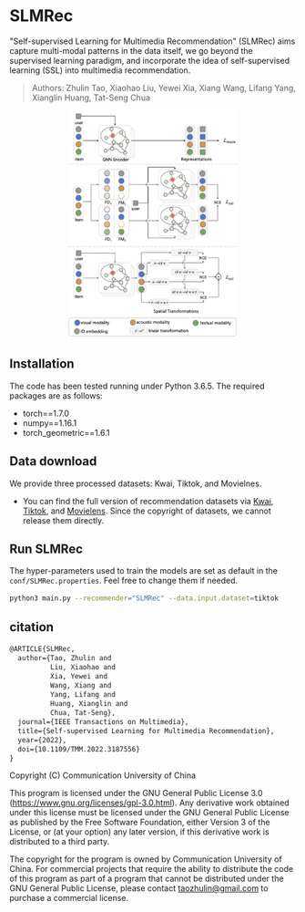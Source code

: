 # SLMRec

"Self-supervised Learning for Multimedia Recommendation" (SLMRec) aims capture multi-modal patterns in the data itself, we go beyond the supervised learning paradigm, and incorporate the idea of self-supervised learning (SSL) into multimedia recommendation.

> Authors: Zhulin Tao, Xiaohao Liu, Yewei Xia, Xiang Wang, Lifang Yang, Xianglin Huang, Tat-Seng Chua

<p align="center">
<img height=400 src="./figures/framework.png" alt="SLMRec" />
</p>

## Installation
The code has been tested running under Python 3.6.5. The required packages are as follows:
* torch==1.7.0
* numpy==1.16.1
* torch_geometric==1.6.1

## Data download
We provide three processed datasets: Kwai, Tiktok, and Movielnes.  
- You can find the full version of recommendation datasets via [Kwai](https://www.kuaishou.com/activity/uimc), [Tiktok](http://ai-lab-challenge.bytedance.com/tce/vc/), and [Movielens](https://grouplens.org/datasets/movielens/).
Since the copyright of datasets, we cannot release them directly. 

## Run SLMRec
The hyper-parameters used to train the models are set as default in the `conf/SLMRec.properties`. Feel free to change them if needed.

```sh
python3 main.py --recommender="SLMRec" --data.input.dataset=tiktok
```

## citation

```
@ARTICLE{SLMRec,  
  author={Tao, Zhulin and 
          Liu, Xiaohao and 
          Xia, Yewei and 
          Wang, Xiang and 
          Yang, Lifang and 
          Huang, Xianglin and 
          Chua, Tat-Seng},  
  journal={IEEE Transactions on Multimedia},   
  title={Self-supervised Learning for Multimedia Recommendation},   
  year={2022},  
  doi={10.1109/TMM.2022.3187556}
}
```

Copyright (C) Communication University of China

This program is licensed under the GNU General Public License 3.0 (https://www.gnu.org/licenses/gpl-3.0.html). Any derivative work obtained under this license must be licensed under the GNU General Public License as published by the Free Software Foundation, either Version 3 of the License, or (at your option) any later version, if this derivative work is distributed to a third party.

The copyright for the program is owned by Communication University of China. For commercial projects that require the ability to distribute the code of this program as part of a program that cannot be distributed under the GNU General Public License, please contact taozhulin@gmail.com to purchase a commercial license.

